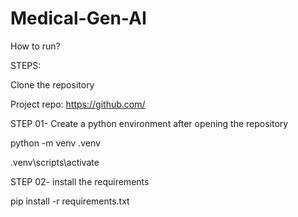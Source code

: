 # Medical-Gen-AI

How to run?

STEPS:

Clone the repository

Project repo: https://github.com/

STEP 01- Create a python environment after opening the repository

python -m venv .venv

.venv\scripts\activate

STEP 02- install the requirements

pip install -r requirements.txt